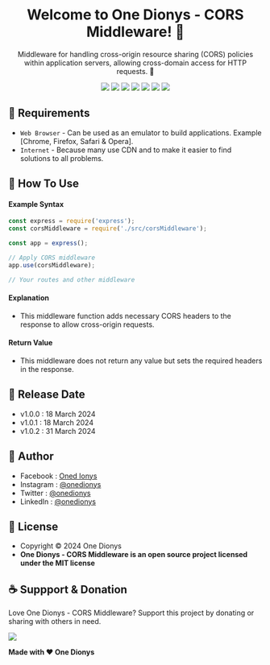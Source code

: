 <h1 align="center">Welcome to One Dionys - CORS Middleware! 👋 </h1>

<p align="center">Middleware for handling cross-origin resource sharing (CORS) policies within application servers, allowing cross-domain access for HTTP requests. 💖 </p>

<p align="center">
<img src="https://img.shields.io/github/contributors/onedionys/onedionys-cors-middleware?style=flat-square">
<img src="https://img.shields.io/github/issues/onedionys/onedionys-cors-middleware?style=flat-square">
<img src="https://img.shields.io/github/stars/onedionys/onedionys-cors-middleware?style=flat-square"> 
<img src="https://img.shields.io/github/forks/onedionys/onedionys-cors-middleware?style=flat-square">
<img src="https://img.shields.io/github/last-commit/onedionys/onedionys-cors-middleware.svg?style=flat-square">
<img src="https://img.shields.io/github/languages/code-size/onedionys/onedionys-cors-middleware?style=flat-square">
<img src="https://img.shields.io/github/license/onedionys/onedionys-cors-middleware?style=flat-square">
</p>

## 💾 Requirements

* `Web Browser` - Can be used as an emulator to build applications. Example [Chrome, Firefox, Safari & Opera].
* `Internet` - Because many use CDN and to make it easier to find solutions to all problems.

## 🎯 How To Use

#### Example Syntax

```javascript
const express = require('express');
const corsMiddleware = require('./src/corsMiddleware');

const app = express();

// Apply CORS middleware
app.use(corsMiddleware);

// Your routes and other middleware
```

#### Explanation

* This middleware function adds necessary CORS headers to the response to allow cross-origin requests.

#### Return Value

* This middleware does not return any value but sets the required headers in the response.

## 📆 Release Date

* v1.0.0 : 18 March 2024
* v1.0.1 : 18 March 2024
* v1.0.2 : 31 March 2024

## 🧑 Author

* Facebook : <a href="https://www.facebook.com/theonedionys"> Oned Ionys</a>
* Instagram : <a href="https://www.instagram.com/onedionys/"> @onedionys</a>
* Twitter : <a href="https://twitter.com/onedionys"> @onedionys</a>
* LinkedIn :  <a href="https://www.linkedin.com/in/onedionys/"> @onedionys</a>

## 📝 License

* Copyright © 2024 One Dionys
* **One Dionys - CORS Middleware is an open source project licensed under the MIT license**

## ☕️ Suppport & Donation

Love One Dionys - CORS Middleware? Support this project by donating or sharing with others in need.

<a href="https://www.buymeacoffee.com/onedionys"><img src="https://img.shields.io/badge/Buy_Me_A_Coffee-FFDD00?style=for-the-badge&logo=buy-me-a-coffee&logoColor=black"/> </a>

**Made with ❤️ One Dionys**
